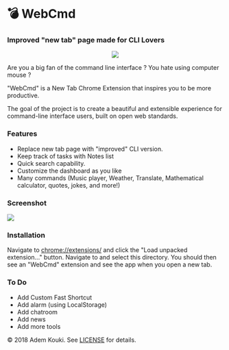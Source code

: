 # 💣 WebCmd

### Improved "new tab" page made for CLI Lovers

<p align="center"><a href="https://github.com/Ademking/WebCmd" target="_blank">
    <img src="https://i.imgur.com/GKhxaq2.png">
</a></p>

Are you a big fan of the command line interface ?
You hate using computer mouse ?

"WebCmd" is a New Tab Chrome Extension that inspires you to be more productive.

The goal of the project is to create a beautiful and extensible experience for command-line interface users, built on open web standards. 

### Features

* Replace new tab page with "improved" CLI version.
* Keep track of tasks with Notes list 
* Quick search capability.
* Customize the dashboard as you like
* Many commands (Music player, Weather, Translate, Mathematical calculator, quotes, jokes, and more!)

### Screenshot

![](https://i.imgur.com/SG0tlD3.png)


### Installation

Navigate to [chrome://extensions/](chrome://extensions/) and click the "Load 
unpacked extension..." button. Navigate to and select this directory. You 
should then see an "WebCmd" extension and see the app when
you open a new tab.

### To Do

* Add Custom Fast Shortcut
* Add alarm (using LocalStorage)
* Add chatroom
* Add news
* Add more tools


&copy; 2018 Adem Kouki. See [LICENSE](LICENSE) for details.
